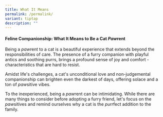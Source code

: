 ```yaml
---
title: What It Means
permalink: /permalink/
variant: tiptap
description: ""
---
```

<h4>Feline Companionship: What It Means to Be a Cat <em>Paw</em>rent</h4><p>Being a <em>paw</em>rent to a cat is a beautiful experience that extends beyond the responsibilities of care. The presence of a furry companion with playful antics and soothing purrs, brings a profound sense of joy and comfort - characteristics that are hard to resist.</p><p>Amidst life's challenges, a cat's unconditional love and non-judgemental companionship can brighten even the darkest of days, offering solace and a ton of <em>paw</em>sitive vibes.</p><p>To the inexperienced, being a <em>paw</em>rent can be intimidating. While there are many things to consider before adopting a furry friend, let's focus on the<em> paw</em>sitives and remind ourselves why a cat is the <em>purr</em>fect addition to the family.</p><p></p>